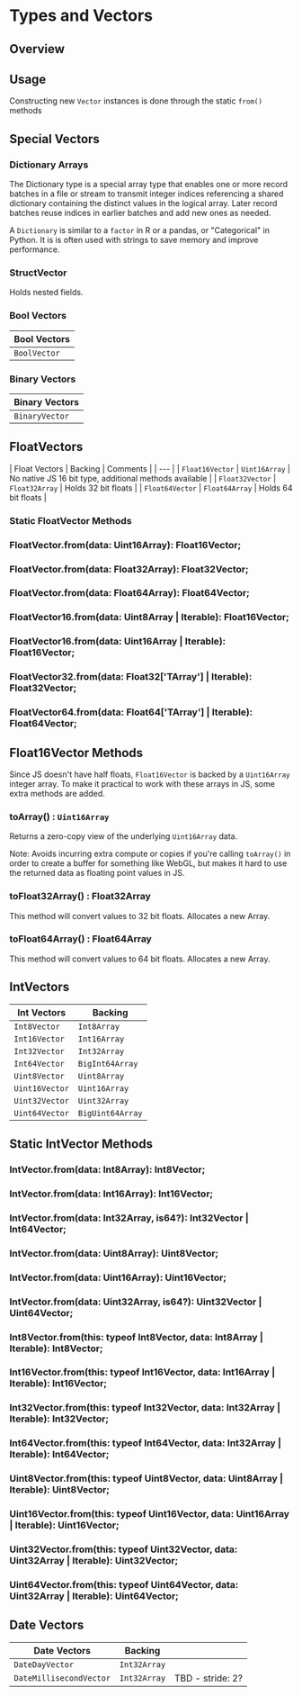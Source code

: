 # Types and Vectors

## Overview


## Usage

Constructing new `Vector` instances is done through the static `from()` methods


## Special Vectors

### Dictionary Arrays

The Dictionary type is a special array type that enables one or more record batches in a file or stream to transmit integer indices referencing a shared dictionary containing the distinct values in the logical array. Later record batches reuse indices in earlier batches and add new ones as needed.

A `Dictionary` is similar to a `factor` in R or a pandas, or "Categorical" in Python. It is is often used with strings to save memory and improve performance.


### StructVector

Holds nested fields.


### Bool Vectors

| Bool Vectors            |
| ---                     |
| `BoolVector`            |


### Binary Vectors

| Binary Vectors          |
| ---                     |
| `BinaryVector`          |


## FloatVectors

| Float Vectors           | Backing         | Comments                  |
| ---                     |
| `Float16Vector`         | `Uint16Array`   | No native JS 16 bit type, additional methods available |
| `Float32Vector`         | `Float32Array`  | Holds 32 bit floats       |
| `Float64Vector`         | `Float64Array`  | Holds 64 bit floats       |


### Static FloatVector Methods

### FloatVector.from(data: Uint16Array): Float16Vector;
### FloatVector.from(data: Float32Array): Float32Vector;
### FloatVector.from(data: Float64Array): Float64Vector;
### FloatVector16.from(data: Uint8Array | Iterable<Number>): Float16Vector;
### FloatVector16.from(data: Uint16Array | Iterable<Number>): Float16Vector;
### FloatVector32.from(data: Float32['TArray'] | Iterable<Number>): Float32Vector;
### FloatVector64.from(data: Float64['TArray'] | Iterable<Number>): Float64Vector;


## Float16Vector Methods

Since JS doesn't have half floats, `Float16Vector` is backed by a `Uint16Array` integer array. To make it practical to work with these arrays in JS, some extra methods are added.

### toArray() : `Uint16Array`

Returns a zero-copy view of the underlying `Uint16Array` data.

Note: Avoids incurring extra compute or copies if you're calling `toArray()` in order to create a buffer for something like WebGL, but makes it hard to use the returned data as floating point values in JS.

### toFloat32Array() : Float32Array

This method will convert values to 32 bit floats. Allocates a new Array.

### toFloat64Array() : Float64Array

This method will convert values to 64 bit floats. Allocates a new Array.


## IntVectors

| Int Vectors             | Backing            |
| ---                     | ---                |
| `Int8Vector`            | `Int8Array`        |
| `Int16Vector`           | `Int16Array`       |
| `Int32Vector`           | `Int32Array`       |
| `Int64Vector`           | `BigInt64Array`    |
| `Uint8Vector`           | `Uint8Array`       |
| `Uint16Vector`          | `Uint16Array `     |
| `Uint32Vector`          | `Uint32Array `     |
| `Uint64Vector`          | `BigUint64Array`   |


## Static IntVector Methods

### IntVector.from(data: Int8Array): Int8Vector;
### IntVector.from(data: Int16Array): Int16Vector;
### IntVector.from(data: Int32Array, is64?): Int32Vector | Int64Vector;
### IntVector.from(data: Uint8Array): Uint8Vector;
### IntVector.from(data: Uint16Array): Uint16Vector;
### IntVector.from(data: Uint32Array, is64?): Uint32Vector | Uint64Vector;

### Int8Vector.from(this: typeof Int8Vector,   data: Int8Array   | Iterable<number>): Int8Vector;
### Int16Vector.from(this: typeof Int16Vector,  data: Int16Array  | Iterable<number>): Int16Vector;
### Int32Vector.from(this: typeof Int32Vector,  data: Int32Array  | Iterable<number>): Int32Vector;
### Int64Vector.from(this: typeof Int64Vector,  data: Int32Array  | Iterable<number>): Int64Vector;
### Uint8Vector.from(this: typeof Uint8Vector,  data: Uint8Array  | Iterable<number>): Uint8Vector;
### Uint16Vector.from(this: typeof Uint16Vector, data: Uint16Array | Iterable<number>): Uint16Vector;
### Uint32Vector.from(this: typeof Uint32Vector, data: Uint32Array | Iterable<number>): Uint32Vector;
### Uint64Vector.from(this: typeof Uint64Vector, data: Uint32Array | Iterable<number>): Uint64Vector;


## Date Vectors

| Date Vectors            | Backing       |                     |
| ---                     | ---           | ---                 |
| `DateDayVector`         | `Int32Array`  |                     |
| `DateMillisecondVector` | `Int32Array`  | TBD - stride: 2?    |
